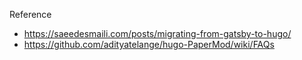 Reference
- https://saeedesmaili.com/posts/migrating-from-gatsby-to-hugo/
- https://github.com/adityatelange/hugo-PaperMod/wiki/FAQs
